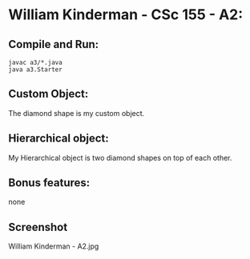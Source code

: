 # William Kinderman - CSc 155 - A2:

## Compile and Run:
```
javac a3/*.java
java a3.Starter
```

## Custom Object:
The diamond shape is my custom object.

## Hierarchical object:
My Hierarchical object is two diamond shapes on top of each other.

## Bonus features:
none

## Screenshot
William Kinderman - A2.jpg